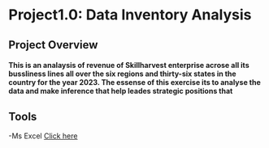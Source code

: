 # Project1.0: Data Inventory Analysis
## Project Overview
#### This is an analaysis of revenue of Skillharvest enterprise acrose all its bussliness lines all over the six regions and thirty-six states in the country for the year 2023. The essense of this exercise its to analyse the data and make inference that help leades strategic positions that


## Tools
-Ms Excel [Click here](www.microsoft.com)
